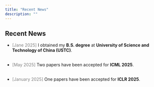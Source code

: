 ```yaml
---
title: "Recent News"
description: ""
---
```



## Recent News

* <span style="color: gray;">[Jane 2025] </span>  I obtained my **B.S. degree** at **University of Science and Technology of China (USTC)**.
<br> <br>

* <span style="color: gray;">[May 2025]</span> Two papers have been accepted for **ICML 2025**. 
<br> <br>

* <span style="color: gray;">[January 2025]</span> One papers  have been accepted for **ICLR 2025**.
<br>
